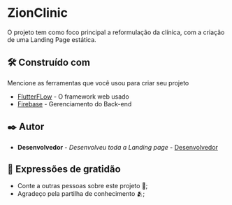 # ZionClinic

O projeto tem como foco principal a reformulação da clínica, com a criação de uma Landing Page estática. 

## 🛠️ Construído com

Mencione as ferramentas que você usou para criar seu projeto

* [FlutterFLow](http://www.flutterflow.io) - O framework web usado
* [Firebase](https://firebase.google.com/?hl=pt) - Gerenciamento do Back-end

## ✒️ Autor

* **Desenvolvedor** - *Desenvolveu toda a Landing page* - [Desenvolvedor](https://github.com/CapsPhos)

## 🎁 Expressões de gratidão

* Conte a outras pessoas sobre este projeto 📢;
* Agradeço pela partilha de conhecimento 🫂;
